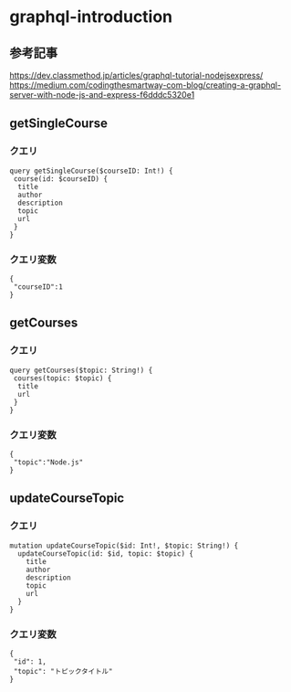 # graphql-introduction

## 参考記事
https://dev.classmethod.jp/articles/graphql-tutorial-nodejsexpress/
https://medium.com/codingthesmartway-com-blog/creating-a-graphql-server-with-node-js-and-express-f6dddc5320e1

## getSingleCourse
### クエリ
```
query getSingleCourse($courseID: Int!) {
 course(id: $courseID) {
  title
  author
  description
  topic
  url
 }
}
```

### クエリ変数
```
{ 
 "courseID":1
}

```

## getCourses
### クエリ
```
query getCourses($topic: String!) {
 courses(topic: $topic) {
  title
  url
 }
}
```

### クエリ変数
```
{ 
 "topic":"Node.js"
}
```

## updateCourseTopic
### クエリ
```
mutation updateCourseTopic($id: Int!, $topic: String!) {
  updateCourseTopic(id: $id, topic: $topic) {
    title
    author
    description
    topic
    url
  }
}
```

### クエリ変数
```
{
 "id": 1,
 "topic": "トピックタイトル"
}
```
